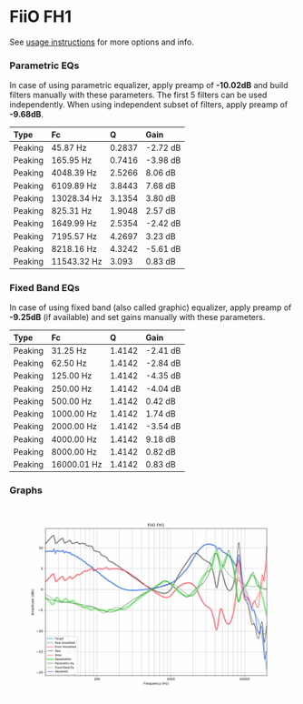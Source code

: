 # FiiO FH1
See [usage instructions](https://github.com/jaakkopasanen/AutoEq#usage) for more options and info.

### Parametric EQs
In case of using parametric equalizer, apply preamp of **-10.02dB** and build filters manually
with these parameters. The first 5 filters can be used independently.
When using independent subset of filters, apply preamp of **-9.68dB**.

| Type    | Fc          |      Q | Gain     |
|:--------|:------------|:-------|:---------|
| Peaking | 45.87 Hz    | 0.2837 | -2.72 dB |
| Peaking | 165.95 Hz   | 0.7416 | -3.98 dB |
| Peaking | 4048.39 Hz  | 2.5266 | 8.06 dB  |
| Peaking | 6109.89 Hz  | 3.8443 | 7.68 dB  |
| Peaking | 13028.34 Hz | 3.1354 | 3.80 dB  |
| Peaking | 825.31 Hz   | 1.9048 | 2.57 dB  |
| Peaking | 1649.99 Hz  | 2.5354 | -2.42 dB |
| Peaking | 7195.57 Hz  | 4.2697 | 3.23 dB  |
| Peaking | 8218.16 Hz  | 4.3242 | -5.61 dB |
| Peaking | 11543.32 Hz | 3.093  | 0.83 dB  |

### Fixed Band EQs
In case of using fixed band (also called graphic) equalizer, apply preamp of **-9.25dB**
(if available) and set gains manually with these parameters.

| Type    | Fc          |      Q | Gain     |
|:--------|:------------|:-------|:---------|
| Peaking | 31.25 Hz    | 1.4142 | -2.41 dB |
| Peaking | 62.50 Hz    | 1.4142 | -2.84 dB |
| Peaking | 125.00 Hz   | 1.4142 | -4.35 dB |
| Peaking | 250.00 Hz   | 1.4142 | -4.04 dB |
| Peaking | 500.00 Hz   | 1.4142 | 0.42 dB  |
| Peaking | 1000.00 Hz  | 1.4142 | 1.74 dB  |
| Peaking | 2000.00 Hz  | 1.4142 | -3.54 dB |
| Peaking | 4000.00 Hz  | 1.4142 | 9.18 dB  |
| Peaking | 8000.00 Hz  | 1.4142 | 0.82 dB  |
| Peaking | 16000.01 Hz | 1.4142 | 0.83 dB  |

### Graphs
![](./FiiO%20FH1.png)
